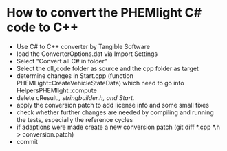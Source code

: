 How to convert the PHEMlight C# code to C++
===========================================

- Use C# to C++ converter by Tangible Software
- load the ConverterOptions.dat via Import Settings
- Select "Convert all C# in folder"
- Select the dll_code folder as source and the cpp folder as target
- determine changes in Start.cpp (function PHEMLight::CreateVehicleStateData) which need to go into HelpersPHEMlight::compute
- delete cResult.*, stringbuilder.h, and Start.*
- apply the conversion patch to add license info and some small fixes
- check whether further changes are needed by compiling and running the tests, especially the reference cycles
- if adaptions were made create a new conversion patch (git diff *.cpp *.h > conversion.patch)
- commit
